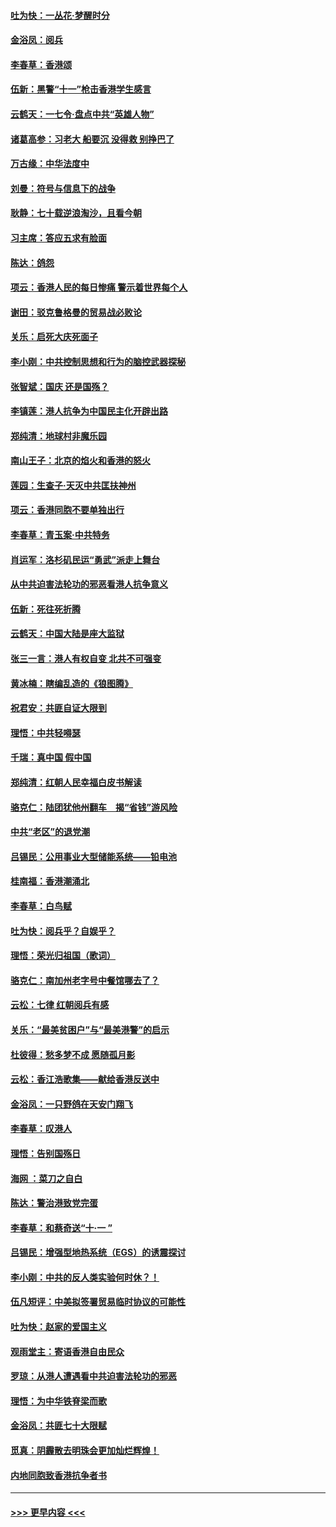 #### [吐为快：一丛花‧梦醒时分](../pages/nsc993/n11567491.md?t=10041644) 
#### [金浴凤：阅兵](../pages/nsc993/n11567454.md?t=10041644) 
#### [李春草：香港颂](../pages/nsc993/n11567444.md?t=10041644) 
#### [伍新：黑警“十一”枪击香港学生感言](../pages/nsc993/n11567426.md?t=10041644) 
#### [云鹤天：一七令‧盘点中共“英雄人物”](../pages/nsc993/n11567091.md?t=10041644) 
#### [诸葛高参：习老大 船要沉 没得救 别挣巴了](../pages/nsc993/n11566976.md?t=10041644) 
#### [万古缘：中华法度中](../pages/nsc993/n11566726.md?t=10041644) 
#### [刘曼：符号与信息下的战争](../pages/nsc993/n11564655.md?t=10041644) 
#### [耿静：七十载逆浪淘沙，且看今朝](../pages/nsc993/n11564520.md?t=10041644) 
#### [习主席：答应五求有脸面](../pages/nsc993/n11563953.md?t=10041644) 
#### [陈达：鸽怨](../pages/nsc993/n11561879.md?t=10041644) 
#### [项云：香港人民的每日惨痛  警示着世界每个人](../pages/nsc993/n11559273.md?t=10041644) 
#### [谢田：驳克鲁格曼的贸易战必败论](../pages/nsc993/n11555840.md?t=10041644) 
#### [关乐：启死大庆死面子](../pages/nsc993/n11556823.md?t=10041644) 
#### [李小刚：中共控制思想和行为的脑控武器探秘](../pages/nsc993/n11556776.md?t=10041644) 
#### [张智斌：国庆  还是国殇？](../pages/nsc993/n11556617.md?t=10041644) 
#### [李镇莲：港人抗争为中国民主化开辟出路](../pages/nsc993/n11556570.md?t=10041644) 
#### [郑纯清：地球村非魔乐园](../pages/nsc993/n11555415.md?t=10041644) 
#### [南山王子：北京的焰火和香港的怒火](../pages/nsc993/n11555318.md?t=10041644) 
#### [莲园：生查子·天灭中共匡扶神州](../pages/nsc993/n11555302.md?t=10041644) 
#### [项云：香港同胞不要单独出行](../pages/nsc993/n11555276.md?t=10041644) 
#### [李春草：青玉案‧中共特务](../pages/nsc993/n11552356.md?t=10041644) 
#### [肖运军：洛杉矶民运“勇武”派走上舞台](../pages/nsc993/n11551595.md?t=10041644) 
#### [从中共迫害法轮功的邪恶看港人抗争意义](../pages/nsc993/n11540858.md?t=10041644) 
#### [伍新：死往死折腾](../pages/nsc993/n11550174.md?t=10041644) 
#### [云鹤天：中国大陆是座大监狱](../pages/nsc993/n11550155.md?t=10041644) 
#### [张三一言：港人有权自变 北共不可强变](../pages/nsc993/n11550132.md?t=10041644) 
#### [黄冰楠：瞎编乱造的《狼图腾》](../pages/nsc993/n11550082.md?t=10041644) 
#### [祝君安：共匪自证大限到](../pages/nsc993/n11550041.md?t=10041644) 
#### [理悟：中共轻嘚瑟](../pages/nsc993/n11547978.md?t=10041644) 
#### [千瑞：真中国 假中国](../pages/nsc993/n11547865.md?t=10041644) 
#### [郑纯清：红朝人民幸福白皮书解读](../pages/nsc993/n11547499.md?t=10041644) 
#### [骆克仁：陆团犹他州翻车　揭“省钱”游风险](../pages/nsc993/n11546977.md?t=10041644) 
#### [中共“老区”的退党潮](../pages/nsc993/n11545995.md?t=10041644) 
#### [吕锡民：公用事业大型储能系统——铅电池](../pages/nsc993/n11545701.md?t=10041644) 
#### [桂南福：香港潮涌北](../pages/nsc993/n11545682.md?t=10041644) 
#### [李春草：白鸟赋](../pages/nsc993/n11545663.md?t=10041644) 
#### [吐为快：阅兵乎？自娱乎？](../pages/nsc993/n11545625.md?t=10041644) 
#### [理悟：荣光归祖国（歌词）](../pages/nsc993/n11545616.md?t=10041644) 
#### [骆克仁：南加州老字号中餐馆哪去了？](../pages/nsc993/n11545120.md?t=10041644) 
#### [云松：七律 红朝阅兵有感](../pages/nsc993/n11542394.md?t=10041644) 
#### [关乐：“最美贫困户”与“最美港警”的启示](../pages/nsc993/n11542252.md?t=10041644) 
#### [杜彼得：愁多梦不成 愿随孤月影](../pages/nsc993/n11540296.md?t=10041644) 
#### [云松：香江浩歌集——献给香港反送中](../pages/nsc993/n11540149.md?t=10041644) 
#### [金浴凤：一只野鸽在天安门翔飞](../pages/nsc993/n11540280.md?t=10041644) 
#### [李春草：叹港人](../pages/nsc993/n11540119.md?t=10041644) 
#### [理悟：告别国殇日](../pages/nsc993/n11539610.md?t=10041644) 
#### [海网 ：菜刀之自白](../pages/nsc993/n11539597.md?t=10041644) 
#### [陈达：警治港致党完蛋](../pages/nsc993/n11538127.md?t=10041644) 
#### [李春草：和蔡奇送“十·一 ”](../pages/nsc993/n11537810.md?t=10041644) 
#### [吕锡民：增强型地热系统（EGS）的诱震探讨](../pages/nsc993/n11537765.md?t=10041644) 
#### [李小刚：中共的反人类实验何时休？！](../pages/nsc993/n11537669.md?t=10041644) 
#### [伍凡短评：中美拟签署贸易临时协议的可能性](../pages/nsc993/n11536773.md?t=10041644) 
#### [吐为快：赵家的爱国主义](../pages/nsc993/n11536750.md?t=10041644) 
#### [观雨堂主：寄语香港自由民众](../pages/nsc993/n11536735.md?t=10041644) 
#### [罗琼：从港人遭遇看中共迫害法轮功的邪恶](../pages/nsc993/n11507862.md?t=10041644) 
#### [理悟：为中华铁脊梁而歌](../pages/nsc993/n11534458.md?t=10041644) 
#### [金浴凤：共匪七十大限赋](../pages/nsc993/n11534434.md?t=10041644) 
#### [觅真：阴霾散去明珠会更加灿烂辉煌！](../pages/nsc993/n11531858.md?t=10041644) 
#### [内地同胞致香港抗争者书](../pages/nsc993/n11531645.md?t=10041644) 

----
#### [ >>> 更早内容 <<< ](../indexes/nsc993-earlier.md)
